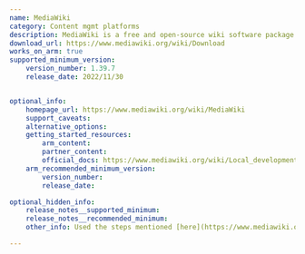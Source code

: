 ```yaml
---
name: MediaWiki
category: Content mgmt platforms
description: MediaWiki is a free and open-source wiki software package written in PHP.
download_url: https://www.mediawiki.org/wiki/Download
works_on_arm: true
supported_minimum_version:
    version_number: 1.39.7
    release_date: 2022/11/30


optional_info:
    homepage_url: https://www.mediawiki.org/wiki/MediaWiki
    support_caveats:
    alternative_options:
    getting_started_resources:
        arm_content:
        partner_content:
        official_docs: https://www.mediawiki.org/wiki/Local_development_quickstart
    arm_recommended_minimum_version:
        version_number:
        release_date:

optional_hidden_info:
    release_notes__supported_minimum:
    release_notes__recommended_minimum:
    other_info: Used the steps mentioned [here](https://www.mediawiki.org/wiki/Local_development_quickstart) for installation.

---
```

